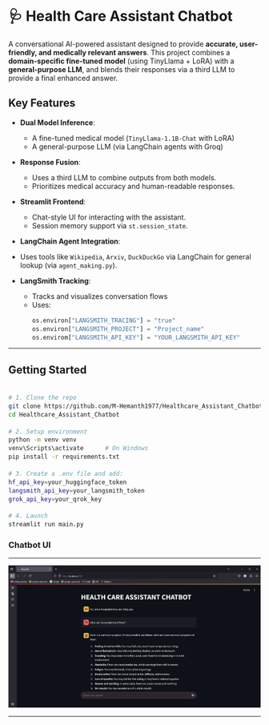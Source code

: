 # 🩺 Health Care Assistant Chatbot

A conversational AI-powered assistant designed to provide **accurate, user-friendly, and medically relevant answers**. This project combines a **domain-specific fine-tuned model** (using TinyLlama + LoRA) with a **general-purpose LLM**, and blends their responses via a third LLM to provide a final enhanced answer.

## Key Features

- **Dual Model Inference**:
  - A fine-tuned medical model (`TinyLlama-1.1B-Chat` with LoRA)
  - A general-purpose LLM (via LangChain agents with Groq)

- **Response Fusion**:
  - Uses a third LLM to combine outputs from both models.
  - Prioritizes medical accuracy and human-readable responses.

- **Streamlit Frontend**:
  - Chat-style UI for interacting with the assistant.
  - Session memory support via `st.session_state`.

-  **LangChain Agent Integration**:
  - Uses tools like `Wikipedia`, `Arxiv`, `DuckDuckGo` via LangChain for general lookup (via `agent_making.py`).

- **LangSmith Tracking**:
  - Tracks and visualizes conversation flows
  - Uses:
    ```python
    os.environ["LANGSMITH_TRACING"] = "true"
    os.environ["LANGSMITH_PROJECT"] = "Project_name"
    os.envirom["LANGSMITH_API_KEY"] = "YOUR_LANGSMITH_API_KEY"
    ```

---

##  Getting Started
```bash

# 1. Clone the repo
git clone https://github.com/M-Hemanth1977/Healthcare_Assistant_Chatbot.git
cd Healthcare_Assistant_Chatbot

# 2. Setup environment
python -m venv venv
venv\Scripts\activate      # On Windows
pip install -r requirements.txt

# 3. Create a .env file and add:
hf_api_key=your_huggingface_token
langsmith_api_key=your_langsmith_token
grok_api_key=your_qrok_key

# 4. Launch
streamlit run main.py
```

### Chatbot UI
---

![Healthcare Assistant Chatbot UI](./Outputs_and_Images/chatbot_ui.png)

---
